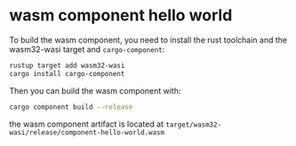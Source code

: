 # wasm component hello world

To build the wasm component, you need to install the rust toolchain and the wasm32-wasi target and `cargo-component`:

```bash
rustup target add wasm32-wasi
cargo install cargo-component
```

Then you can build the wasm component with:

```bash
cargo component build --release
```

the wasm component artifact is located at `target/wasm32-wasi/release/component-hello-world.wasm`